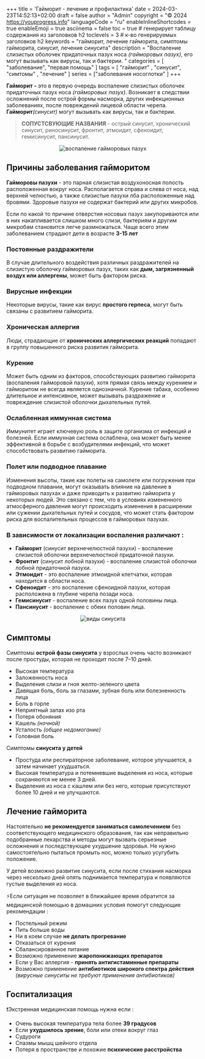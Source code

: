 +++
title = 'Гайморит - лечение и профилактика'
date = 2024-03-23T14:52:13+02:00
draft = false
author = "Admin"
copyright = "© 2024 https://youprogress.info"
languageCode = "ru"
enableInlineShortcodes = true
enableEmoji = true
asciinema = false
toc = true # генерирует таблицу содержания из заголовков h2
toclevels = 3 # к-во генерируемых заголовков h2
keywords = "гайморит, лечение гайморита, симптомы гайморита, синусит, лечение синусита"
description = "Воспаление слизистых оболочек придаточных пазух носа _(гайморовых пазух)_, его могут вызывать как вирусы, так и бактерии. "
categories = [ "заболевание", "первая помощь"  ]
tags = [ "гайморит" , "синусит", "симтомы" , "лечение" ]
series = ["заболевания носоглотки" ]
+++

**Гайморит -** это в первую очередь воспаление слизистых оболочек придаточных пазух носа _(гайморовых пазух)_. Возникает в следствии осложнений после острой формы насморка, других инфекционных заболеваниях, после повреждений лицевой области черепа. **Гайморит**_(синусит)_ могут вызывать как вирусы, так и бактерии. 

>  **СОПУСТСВУЮЩИЕ НАЗВАНИЯ**  - острый синусит, хронический синусит, риносинусит, фронтит, этмоидит, сфеноидит, гемисинусит, пансинусит.

<center>

![воспаление гайморовых пазух](/health/гайморит/гайморит-1.jpeg)

</center>

## Причины заболевания гайморитом 

**Гайморовы пазухи** - это парная слизистая воздухоносная полость расположенная вокруг носа. Располагается справа и слева от носа, над верхней челюстью, а также слизистые пазухи лба расположенные над бровями.  Здоровые пазухи не содержат бактерий или других микробов. 

Если по какой то причине отверстия носовых пазух закупориваются или в них накапливается слишком много слизи, бактериям и другим микробам становится легче размножаться. Чаще всего этим заболеванием страдают дети в возрасте **3-15 лет**

###  Постоянные раздражители
В случае длительного воздействия различных раздражителей на слизистую оболочку гайморовых пазух, таких как **дым, загрязненный воздух или аллергены**, может быть фактором риска.

### Вирусные инфекции
Некоторые вирусы, такие как вирус **простого герпеса**, могут быть связаны с развитием гайморита.

### Хроническая аллергия
Люди, страдающие от **хронических аллергических реакций** попадают в группу повышенного риска развития гайморита.

### Курение 
Может быть одним из факторов, способствующих развитию гайморита (воспаления гайморовой пазухи), хотя прямая связь между курением и гайморитом не всегда является однозначной. Курение табака, особенно длительное и интенсивное, может вызывать раздражение и повреждение слизистой оболочки дыхательных путей.

### Ослабленная иммунная система
Иммунитет  играет ключевую роль в защите организма от инфекций и болезней. Если иммунная система ослаблена, она может быть менее эффективной в борьбе с возбудителями инфекций, что может способствовать развитию гайморита.

### Полет или подводное плавание
Изменения высоты, такие как полеты на самолете или погружения при подводном плавании, могут оказывать влияние на давление в гайморовых пазухах и даже приводить к развитию гайморита у некоторых людей. Это связано с тем, что в условиях измененного атмосферного давления могут происходить изменения в расширении или сужении дыхательных путей и сосудов, что может стать фактором риска для воспалительных процессов в гайморовых пазухах.

### В зависимости от локализации воспаления различают :

- **Гайморит** (синусит верхнечелюстной пазухи) - воспаление слизистой оболочки  верхнечелюстной придаточной пазухи.
- **Фронтит** (синусит лобной пазухи) - воспаление слизистой оболочки  лобной придаточной пазухи.
- **Этмоидит** - это воспаление этмоидной клетчатки, которая находится в области носа.
- **Сфеноидит** - это воспаление сфеноидной пазухи, которая расположена в глубине черепа позади носа.
- **Гемисинусит** - воспаление всех пазух одной половины лица.
- **Пансинусит** - воспаление с  обеих половин лица.

<center>

![виды синусита](/health/гайморит/гайморит-2.jpg)

</center>


## Симптомы 

Симптомы **острой фазы синусита** у взрослых очень часто возникают после простуды, которая не проходит после 7–10 дней. 

-   Высокая температура
-   Заложенность носа
-   Выделения слизи и гноя желто-зеленого цвета
-   Давящая боль, боль за глазами, зубная боль или болезненность лица
-   Боль в горле 
-   Неприятный запах изо рта 
-   Потеря обоняния
-   Кашель _(ночной)_
-   Усталость _(общее недомогание)_
-   Головная боль

Симптомы  **синусита у детей**

-   Простуда или респираторное заболевание, которое улучшается, а затем начинает ухудшаться.
-   Высокая температура и потемневшие выделения из носа, которые сохраняются не менее 3 дней.
-   Выделения из носа с кашлем или без него, которые присутствуют более 10 дней и не улучшаются.

## Лечение гайморита

Настоятельно **не рекомендуется заниматься самолечением** без соответствующего медицинского образования, так как неправильно подобранные лекарства и методы могут вызвать серьезные осложнения и последствующее ухудшение здоровья. Не нужно самостоятельно пытаться промыть нос, можно только усугубить положение.

У детей возможно развитие синусита, если после стихания насморка через несколько дней опять поднимается температура и появляются густые выделения из носа.


⚡Если ситуация не позволяет в ближайшее время обратится за медицинской помощью в домашних условия помогут следующие рекомендации :
- Постельный режим
- Пить больше воды
- Ни в коем случае **не делать прогревание**
- Отказаться от курения
- Сбалансированное питание 
- Возможно применение **жаропонижающих препаратов**
- Если у Вас аллергия - **принять антигистаминные препараты** 
- Возможно применение **антибиотиков широкого спектра действия** _(вирусные синуситы не требуют применения антибиотиков)_

## Госпитализация
❗Экстренная медицинская помощь нужна если :
- Очень высокая температура тела более **39 градусов**
- Если **ухудшилось зрение**, боли или отеки вокруг глаз
- Судуроги 
- Спазмы мышц шейного отдела
-  Потеря в пространстве и похожие **психические расстройства**
